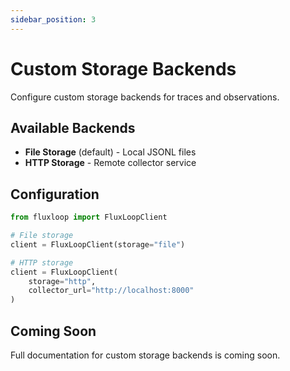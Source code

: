 ```yaml
---
sidebar_position: 3
---
```


# Custom Storage Backends

Configure custom storage backends for traces and observations.

## Available Backends

- **File Storage** (default) - Local JSONL files
- **HTTP Storage** - Remote collector service

## Configuration

```python
from fluxloop import FluxLoopClient

# File storage
client = FluxLoopClient(storage="file")

# HTTP storage
client = FluxLoopClient(
    storage="http",
    collector_url="http://localhost:8000"
)
```

## Coming Soon

Full documentation for custom storage backends is coming soon.


